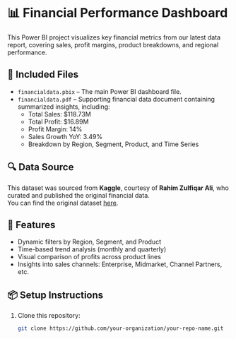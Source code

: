 # 📊 Financial Performance Dashboard

This Power BI project visualizes key financial metrics from our latest data report, covering sales, profit margins, product breakdowns, and regional performance.

## 📁 Included Files

- `financialdata.pbix` – The main Power BI dashboard file.
- `financialdata.pdf` – Supporting financial data document containing summarized insights, including:
  - Total Sales: $118.73M
  - Total Profit: $16.89M
  - Profit Margin: 14%
  - Sales Growth YoY: 3.49%
  - Breakdown by Region, Segment, Product, and Time Series

## 🔍 Data Source

This dataset was sourced from **Kaggle**, courtesy of **Rahim Zulfiqar Ali**, who curated and published the original financial data.  
You can find the original dataset [here](https://www.kaggle.com/rahimzulfiqarali/sales-data).

## 📌 Features

- Dynamic filters by Region, Segment, and Product
- Time-based trend analysis (monthly and quarterly)
- Visual comparison of profits across product lines
- Insights into sales channels: Enterprise, Midmarket, Channel Partners, etc.

## 📦 Setup Instructions

1. Clone this repository:
   ```bash
   git clone https://github.com/your-organization/your-repo-name.git
